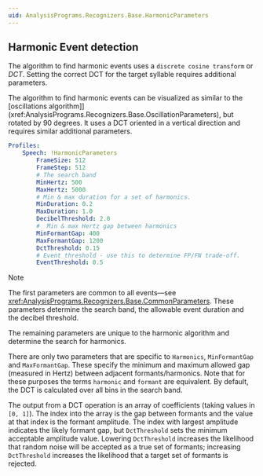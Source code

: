 ```yaml
---
uid: AnalysisPrograms.Recognizers.Base.HarmonicParameters
---
```


## Harmonic Event detection

The algorithm to find harmonic events uses a `discrete cosine transform` or *DCT*. Setting the correct DCT for the target syllable requires additional parameters.

The algorithm to find harmonic events can be visualized as similar to the
[oscillations algorithm]](xref:AnalysisPrograms.Recognizers.Base.OscillationParameters),
but rotated by 90 degrees. It uses a DCT oriented in a vertical direction and
requires similar additional parameters.

```yml
Profiles:
    Speech: !HarmonicParameters
        FrameSize: 512
        FrameStep: 512
        # The search band
        MinHertz: 500          
        MaxHertz: 5000
        # Min & max duration for a set of harmonics.
        MinDuration: 0.2
        MaxDuration: 1.0        
        DecibelThreshold: 2.0
        #  Min & max Hertz gap between harmonics
        MinFormantGap: 400        
        MaxFormantGap: 1200
        DctThreshold: 0.15         
        # Event threshold - use this to determine FP/FN trade-off.
        EventThreshold: 0.5
```

> [!NOTE]
> The first parameters are common to all events—see
> <xref:AnalysisPrograms.Recognizers.Base.CommonParameters>.
> These parameters determine the search band, the allowable event duration and
> the decibel threshold.
>
> The remaining parameters are unique to the harmonic algorithm and
> determine the search for harmonics.

There are only two parameters that are specific to `Harmonics`,
`MinFormantGap` and `MaxFormantGap`. These specify the minimum and maximum
allowed gap (measured in Hertz) between adjacent formants/harmonics. Note that
for these purposes the terms `harmonic` and `formant` are equivalent.
By default, the DCT is calculated over all bins in the search band.

The output from a DCT operation is an array of coefficients (taking values in
`[0, 1]`). The index into the array is the gap between formants and the value
at that index is the formant amplitude. The index with largest amplitude
indicates the likely formant gap, but `DctThreshold` sets the minimum
acceptable amplitude value. Lowering `DctThreshold` increases the likelihood
that random noise will be accepted as a true set of formants; increasing
`DctThreshold` increases the likelihood that a target set of formants is rejected.
